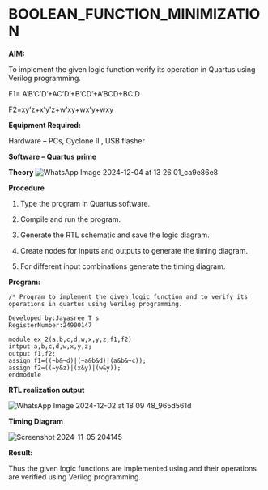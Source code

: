# BOOLEAN_FUNCTION_MINIMIZATION

**AIM:**

To implement the given logic function verify its operation in Quartus using Verilog programming.

F1= A’B’C’D’+AC’D’+B’CD’+A’BCD+BC’D 

F2=xy’z+x’y’z+w’xy+wx’y+wxy

**Equipment Required:**

Hardware – PCs, Cyclone II , USB flasher

**Software – Quartus prime**

**Theory**
![WhatsApp Image 2024-12-04 at 13 26 01_ca9e86e8](https://github.com/user-attachments/assets/23df1bdb-b719-4b1e-8f83-7409d215d7ca)


**Procedure**

1.	Type the program in Quartus software.

2.	Compile and run the program.

3.	Generate the RTL schematic and save the logic diagram.

4.	Create nodes for inputs and outputs to generate the timing diagram.

5.	For different input combinations generate the timing diagram.


**Program:**
```
/* Program to implement the given logic function and to verify its operations in quartus using Verilog programming. 

Developed by:Jayasree T s 
RegisterNumber:24900147

```
```
module ex_2(a,b,c,d,w,x,y,z,f1,f2)
intput a,b,c,d,w,x,y,z;
output f1,f2;
assign f1=((~b&~d)|(~a&b&d)|(a&b&~c));
assign f2=((~y&z)|(x&y)|(w&y));
endmodule
```

**RTL realization output**

![WhatsApp Image 2024-12-02 at 18 09 48_965d561d](https://github.com/user-attachments/assets/2bf46519-91c8-404a-a970-fc1ef845d8e0)

**Timing Diagram**

![Screenshot 2024-11-05 204145](https://github.com/user-attachments/assets/75aed6a7-8b97-48fe-b08a-f27a12bae5ec)


**Result:**

Thus the given logic functions are implemented using and their operations are verified using Verilog programming.

